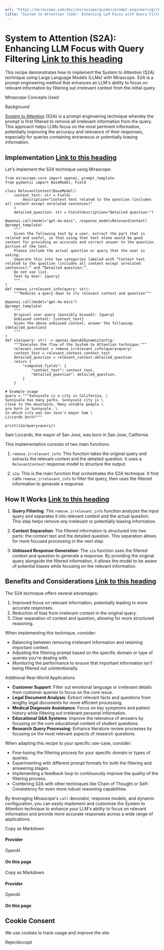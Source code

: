 ```yaml
---
url: "https://mirascope.com/docs/mirascope/guides/prompt-engineering/chaining-based/system-to-attention"
title: "System to Attention (S2A): Enhancing LLM Focus with Query Filtering | Mirascope"
---
```


# System to Attention (S2A): Enhancing LLM Focus with Query Filtering [Link to this heading](https://mirascope.com/docs/mirascope/guides/prompt-engineering/chaining-based/system-to-attention\#system-to-attention-s2a-enhancing-llm-focus-with-query-filtering)

This recipe demonstrates how to implement the System to Attention (S2A) technique using Large Language Models (LLMs) with Mirascope. S2A is a prompt engineering method that enhances an LLM's ability to focus on relevant information by filtering out irrelevant context from the initial query.

Mirascope Concepts Used

Background

[System to Attention](https://arxiv.org/pdf/2311.11829) (S2A) is a prompt engineering technique whereby the prompt is first filtered to remove all irrelevant information from the query. This approach helps LLMs focus on the most pertinent information, potentially improving the accuracy and relevance of their responses, especially for queries containing extraneous or potentially biasing information.

## Implementation [Link to this heading](https://mirascope.com/docs/mirascope/guides/prompt-engineering/chaining-based/system-to-attention\#implementation)

Let's implement the S2A technique using Mirascope:

```
from mirascope.core import openai, prompt_template
from pydantic import BaseModel, Field

class RelevantContext(BaseModel):
    context_text: str = Field(
        description="Context text related to the question (includes all content except unrelated sentences)"
    )
    detailed_question: str = Field(description="Detailed question:")

@openai.call(model="gpt-4o-mini", response_model=RelevantContext)
@prompt_template(
    """
    Given the following text by a user, extract the part that is related and useful, so that using that text alone would be good context for providing an accurate and correct answer to the question portion of the text.
    Please include the actual question or query that the user is asking.
    Separate this into two categories labeled with ”Context text related to the question (includes all content except unrelated sentences):” and ”Detailed question:”.
    Do not use list.
    Text by User: {query}
    """
)
def remove_irrelevant_info(query: str):
    """Reduces a query down to its relevant context and question"""

@openai.call(model="gpt-4o-mini")
@prompt_template(
    """
    Original user query (possibly biased): {query}
    Unbiased context: {context_text}
    Given the above unbiased context, answer the following: {detailed_question}
    """
)
def s2a(query: str) -> openai.OpenAIDynamicConfig:
    """Executes the flow of the System to Attention technique."""
    relevant_context = remove_irrelevant_info(query=query)
    context_text = relevant_context.context_text
    detailed_question = relevant_context.detailed_question
    return {
        "computed_fields": {
            "context_text": context_text,
            "detailed_question": detailed_question,
        }
    }

# Example usage
query = """Sunnyvale is a city in California. \
Sunnyvale has many parks. Sunnyvale city is \
close to the mountains. Many notable people \
are born in Sunnyvale. \
In which city was San Jose's mayor Sam \
Liccardo born?"""

print(s2a(query=query))
```

Sam Liccardo, the mayor of San Jose, was born in San Jose, California.

This implementation consists of two main functions:

1. `remove_irrelevant_info`: This function takes the original query and extracts the relevant context and the detailed question. It uses a `RelevantContext` response model to structure the output.

2. `s2a`: This is the main function that orchestrates the S2A technique. It first calls `remove_irrelevant_info` to filter the query, then uses the filtered information to generate a response.


## How It Works [Link to this heading](https://mirascope.com/docs/mirascope/guides/prompt-engineering/chaining-based/system-to-attention\#how-it-works)

1. **Query Filtering**: The `remove_irrelevant_info` function analyzes the input query and separates it into relevant context and the actual question. This step helps remove any irrelevant or potentially biasing information.

2. **Context Separation**: The filtered information is structured into two parts: the context text and the detailed question. This separation allows for more focused processing in the next step.

3. **Unbiased Response Generation**: The `s2a` function uses the filtered context and question to generate a response. By providing the original query alongside the filtered information, it allows the model to be aware of potential biases while focusing on the relevant information.


## Benefits and Considerations [Link to this heading](https://mirascope.com/docs/mirascope/guides/prompt-engineering/chaining-based/system-to-attention\#benefits-and-considerations)

The S2A technique offers several advantages:

1. Improved focus on relevant information, potentially leading to more accurate responses.
2. Reduction of bias from irrelevant context in the original query.
3. Clear separation of context and question, allowing for more structured reasoning.

When implementing this technique, consider:

- Balancing between removing irrelevant information and retaining important context.
- Adjusting the filtering prompt based on the specific domain or type of queries you're dealing with.
- Monitoring the performance to ensure that important information isn't being filtered out unintentionally.

Additional Real-World Applications

- **Customer Support**: Filter out emotional language or irrelevant details from customer queries to focus on the core issue.
- **Legal Document Analysis**: Extract relevant facts and questions from lengthy legal documents for more efficient processing.
- **Medical Diagnosis Assistance**: Focus on key symptoms and patient history while filtering out irrelevant personal information.
- **Educational Q&A Systems**: Improve the relevance of answers by focusing on the core educational content of student questions.
- **Research Query Processing**: Enhance literature review processes by focusing on the most relevant aspects of research questions.

When adapting this recipe to your specific use-case, consider:

- Fine-tuning the filtering process for your specific domain or types of queries.
- Experimenting with different prompt formats for both the filtering and answering stages.
- Implementing a feedback loop to continuously improve the quality of the filtering process.
- Combining S2A with other techniques like Chain of Thought or Self-Consistency for even more robust reasoning capabilities.

By leveraging Mirascope's `call` decorator, response models, and dynamic configuration, you can easily implement and customize the System to Attention technique to enhance your LLM's ability to focus on relevant information and provide more accurate responses across a wide range of applications.

Copy as Markdown

#### Provider

OpenAI

#### On this page

Copy as Markdown

#### Provider

OpenAI

#### On this page

## Cookie Consent

We use cookies to track usage and improve the site.

RejectAccept